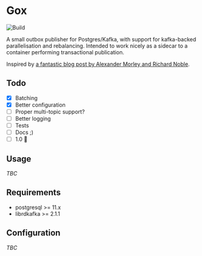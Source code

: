 # Gox
![Build](https://github.com/angusgyoung/gox/actions/workflows/build.yml/badge.svg?branch=main)

A small outbox publisher for Postgres/Kafka, with support for kafka-backed parallelisation and rebalancing. Intended to work nicely as a sidecar to a container performing transactional publication.

Inspired by [a fantastic blog post by Alexander Morley and Richard Noble](https://medium.com/babylon-technology-blog/distributed-outbox-event-publishing-pattern-with-kafka-and-sidecars-c57350c0ff7c).

## Todo
- [x] Batching
- [x] Better configuration
- [ ] Proper multi-topic support?
- [ ] Better logging
- [ ] Tests
- [ ] Docs ;)
- [ ] 1.0 :tada:

## Usage
*TBC*

## Requirements
- postgresql >= 11.x
- librdkafka >= 2.1.1

## Configuration
*TBC*